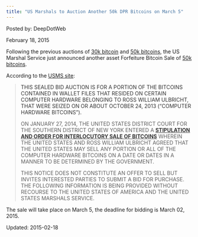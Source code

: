 ```yaml
---
title: "US Marshals to Auction Another 50k DPR Bitcoins on March 5"
---
```


Posted by: DeepDotWeb
    
    
<span>February 18, 2015</span>


<p>Following the previous auctions of <a href="/2014/06/12/30000-seized-bitcoins-from-silk-road-are-up-for-sale/">30k bitcoin</a> and <a href="/2014/11/17/uss-marshals-auction-50000-btc-dread-pirate-roberts/">50k bitcoins</a>, the US Marshal Service just announced another asset Forfeiture Bitcoin Sale of <a href="http://www.usmarshals.gov/assets/2015/dpr-february-auction/">50k bitcoins</a>.</p>
<p>According to the <a href="http://www.usmarshals.gov/assets/2015/dpr-february-auction/">USMS site</a>:</p>
<blockquote><p><span style="color: #333333;">THIS SEALED BID AUCTION IS FOR A PORTION OF THE BITCOINS CONTAINED IN WALLET FILES THAT RESIDED ON CERTAIN COMPUTER HARDWARE BELONGING TO ROSS WILLIAM ULBRICHT, THAT WERE SEIZED ON OR ABOUT OCTOBER 24, 2013 (“COMPUTER HARDWARE BITCOINS”).</span></p>
<p>ON JANUARY 27, 2014, THE UNITED STATES DISTRICT COURT FOR THE SOUTHERN DISTRICT OF NEW YORK ENTERED A <b><a style="color: #333333;" href="http://www.usmarshals.gov/assets/2015/dpr-february-auction/sale-order.pdf">STIPULATION AND ORDER FOR INTERLOCUTORY SALE OF BITCOINS</a></b> WHEREIN THE UNITED STATES AND ROSS WILLIAM ULBRICHT AGREED THAT THE UNITED STATES MAY SELL ANY PORTION OR ALL OF THE COMPUTER HARDWARE BITCOINS ON A DATE OR DATES IN A MANNER TO BE DETERMINED BY THE GOVERNMENT.</p>
<p>THIS NOTICE DOES NOT CONSTITUTE AN OFFER TO SELL BUT INVITES INTERESTED PARTIES TO SUBMIT A BID FOR PURCHASE. THE FOLLOWING INFORMATION IS BEING PROVIDED WITHOUT RECOURSE TO THE UNITED STATES OF AMERICA AND THE UNITED STATES MARSHALS SERVICE.</p></blockquote>
<p>The sale will take place on March 5, the deadline for bidding is March 02, 2015.</p>
    

Updated: 2015-02-18
    
    


